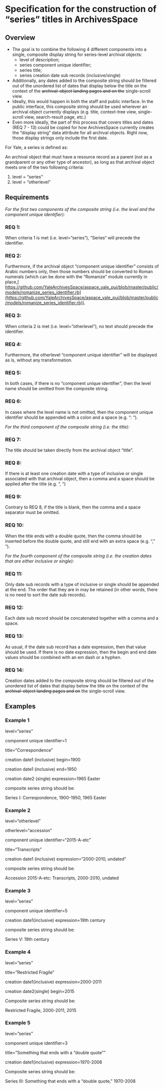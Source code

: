 # Specification for the construction of “series” titles in ArchivesSpace

## Overview

* The goal is to combine the following 4 different components into a single, composite display string for series-level archival objects:
    * level of description;
    * series component unique identifier;
    * series title;
    * series creation date sub records (inclusive/single)  
* Additionally, any dates added to the composite string should be filtered out of the unordered list of dates that display below the title on the context of the ~~archival-object landing pages and on the~~ single-scroll view.
* Ideally, this would happen in both the staff and public interface.  In the public interface, this composite string should be used wherever an archival object currently displays (e.g. title, context-tree view, single-scroll view, search-result page, etc.) 
* Even more ideally, the part of this process that covers titles and dates (REQ 7 - 13) could be copied for how ArchivesSpace currently creates the “display string” data attribute for all archival objects. Right now, those display strings only include the first date.

For Yale, a series is defined as:

An archival object that must have a resource record as a parent (not as a grandparent or any other type of ancestor), as long as that archival object meets one of the two following criteria:

1. level = “series”
2. level = “otherlevel”  

## Requirements

_For the first two components of the composite string (i.e. the level and the component unique identifier):_

### REQ 1:

When criteria 1 is met (i.e. level=”series”), “Series“ will precede the identifier.

### REQ 2:

Furthermore, if the archival object “component unique identifier” consists of Arabic numbers only, then those numbers should be converted to Roman numerals (which can be done with the “Romanize” module currently in place,[ https://github.com/YaleArchivesSpace/aspace_yale_pui/blob/master/public/models/romanize_series_identifier.rb](https://github.com/YaleArchivesSpace/aspace_yale_pui/blob/master/public/models/romanize_series_identifier.rb)).  

### REQ 3:

When criteria 2 is met (i.e. level=”otherlevel”), no text should precede the identifier. 

### REQ 4:

Furthermore, the otherlevel “component unique identifier” will be displayed as is, without any transformation.

### REQ 5:

In both cases, if there is no “component unique identifier”, then the level name should be omitted from the composite string. 

### REQ 6:

In cases where the level name is not omitted, then the component unique identifier should be appended with a colon and a space (e.g. “: “).

_For the third component of the composite string (i.e. the title):_

### REQ 7:

The title should be taken directly from the archival object “title”.  

### REQ 8:

If there is at least one creation date with a type of inclusive or single associated with that archival object, then a comma and a space should be applied after the title (e.g. “, “)

### REQ 9:

Contrary to REQ 8, if the title is blank, then the comma and a space separator must be omitted.

### REQ 10:

When the title ends with a double quote, then the comma should be inserted before the double quote, and still end with an extra space (e.g. “,” “).

_For the fourth component of the composite string (i.e. the creation dates that are either inclusive or single):_

### REQ 11:

Only date sub records with a type of inclusive or single should be appended at the end.  The order that they are in may be retained (in other words, there is no need to sort the date sub records).  

### REQ 12:

Each date sub record should be concatenated together with a comma and a space.  

### REQ 13:

As usual, if the date sub record has a date expression, then that value should be used.  If there is no date expression, then the begin and end date values should be combined with an em dash or a hyphen.

### REQ 14:

Creation dates added to the composite string should be filtered out of the unordered list of dates that display below the title on the context of the ~~archival-object landing pages and on~~ the single-scroll view.

## Examples

### Example 1

level=“series”

component unique identifier=1

title=“Correspondence”

creation date1 (inclusive) begin=1900

creation date1 (inclusive) end=1950

creation date2 (single) expression=1965 Easter

composite series string should be:

Series I: Correspondence, 1900-1950, 1965 Easter

### Example 2

level=“otherlevel”

otherlevel=“accession”

component unique identifier=“2015-A-etc”

title=“Transcripts”

creation date1 (inclusive) expression=“2000-2010, undated”

composite series string should be:

Accession 2015-A-etc: Transcripts, 2000-2010, undated

### Example 3

level=”series”

component unique identifier=5

creation date1(inclusive) expression=19th century

composite series string should be:

Series V: 19th century

### Example 4

level=”series”

title=”Restricted Fragile”

creation date1(inclusive) expression=2000-2011

creation date2(single) begin=2015

Composite series string should be:

Restricted Fragile, 2000-2011, 2015

### Example 5

level=”series”

component unique identifier=3

title=”Something that ends with a “double quote””

creation date1(inclusive) expression=1970-2008

Composite series string should be:

Series III: Something that ends with a “double quote,” 1970-2008
